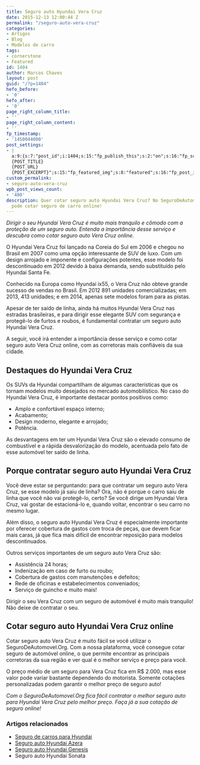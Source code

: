 ```yaml
---
title: Seguro auto Hyundai Vera Cruz
date: 2015-12-13 12:00:44 Z
permalink: "/seguro-auto-vera-cruz"
categories:
- Artigos
- Blog
- Modelos de carro
tags:
- cornerstone
- Featured
id: 1404
author: Marcos Chaves
layout: post
guid: "/?p=1404"
hefo_before:
- '0'
hefo_after:
- '0'
page_right_column_title:
- ''
page_right_column_content:
- ''
fp_timestamp:
- '1450044000'
post_settings:
- |
  a:9:{s:7:"post_id";i:1404;s:15:"fp_publish_this";s:2:"on";s:16:"fp_schedule_this";s:3:"yes";s:11:"fp_datetime";s:16:"2015/12/13 20:00";s:18:"fp_timezone_offset";s:3:"120";s:8:"msg_body";s:66:"Novo post no {SITE_NAME}
  {POST_TITLE}
  {POST_URL}
  {POST_EXCERPT}";s:15:"fp_featured_img";s:8:"featured";s:16:"fp_post_img_text";s:0:"";s:5:"pages";a:2:{i:0;s:3:"own";i:1;s:15:"520743491417556";}}
custom_permalink:
- seguro-auto-vera-cruz
wpb_post_views_count:
- '480'
description: Quer cotar seguro auto Hyundai Vera Cruz? No SeguroDeAutomovel.Org você
  pode cotar seguro de carro online!
---
```


_Dirigir o seu Hyundai Vera Cruz é muito mais tranquilo e cômodo com a proteção de um seguro auto. Entenda a importância desse serviço e descubra como cotar seguro auto Vera Cruz online._

O Hyundai Vera Cruz foi lançado na Coreia do Sul em 2006 e chegou no Brasil em 2007 como uma opção interessante de SUV de luxo. Com um design arrojado e imponente e configurações potentes, esse modelo foi descontinuado em 2012 devido à baixa demanda, sendo substituído pelo Hyundai Santa Fe.

Conhecido na Europa como Hyundai ix55, o Vera Cruz não obteve grande sucesso de vendas no Brasil. Em 2012 891 unidades comercializadas; em 2013, 413 unidades; e em 2014, apenas sete modelos foram para as pistas.

Apesar de ter saído de linha, ainda há muitos Hyundai Vera Cruz nas estradas brasileiras, e para dirigir esse elegante SUV com segurança e protegê-lo de furtos e roubos, é fundamental contratar um seguro auto Hyundai Vera Cruz.

A seguir, você irá entender a importância desse serviço e como cotar seguro auto Vera Cruz online, com as corretoras mais confiáveis da sua cidade.

## Destaques do Hyundai Vera Cruz

Os SUVs da Hyundai compartilham de algumas características que os tornam modelos muito desejados no mercado automobilístico. No caso do Hyundai Vera Cruz, é importante destacar pontos positivos como:

  * Amplo e confortável espaço interno;
  * Acabamento;
  * Design moderno, elegante e arrojado;
  * Potência.

As desvantagens em ter um Hyundai Vera Cruz são o elevado consumo de combustível e a rápida desvalorização do modelo, acentuada pelo fato de esse automóvel ter saído de linha.

## Porque contratar seguro auto Hyundai Vera Cruz

Você deve estar se perguntando: para que contratar um seguro auto Vera Cruz, se esse modelo já saiu de linha? Ora, não é porque o carro saiu de linha que você não vai protegê-lo, certo? Se você dirige um Hyundai Vera Cruz, vai gostar de estacioná-lo e, quando voltar, encontrar o seu carro no mesmo lugar.

Além disso, o seguro auto Hyundai Vera Cruz é especialmente importante por oferecer cobertura de gastos com troca de peças, que devem ficar mais caras, já que fica mais difícil de encontrar reposição para modelos descontinuados.

Outros serviços importantes de um seguro auto Vera Cruz são:

  * Assistência 24 horas;
  * Indenização em caso de furto ou roubo;
  * Cobertura de gastos com manutenções e defeitos;
  * Rede de oficinas e estabelecimentos conveniados;
  * Serviço de guincho e muito mais!

Dirigir o seu Vera Cruz com um seguro de automóvel é muito mais tranquilo! Não deixe de contratar o seu.

## Cotar seguro auto Hyundai Vera Cruz online

Cotar seguro auto Vera Cruz é muito fácil se você utilizar o SeguroDeAutomovel.Org. Com a nossa plataforma, você consegue cotar seguro de automóvel online, o que permite encontrar as principais corretoras da sua região e ver qual é o melhor serviço e preço para você.

O preço médio de um seguro para Vera Cruz fica em R$ 2.000, mas esse valor pode variar bastante dependendo do motorista. Somente cotações personalizadas podem garantir o melhor preço de seguro auto!

_Com o SeguroDeAutomovel.Org fica fácil contratar o melhor seguro auto para Hyundai Vera Cruz pelo melhor preço. Faça já a sua cotação de seguro online!_

### Artigos relacionados

  * <a href="/seguro-auto-hyundai" target="_blank">Seguro de carros para Hyundai</a>
  * <a href="/seguro-auto-hyundai-azera" target="_blank">Seguro auto Hyundai Azera</a>
  * <a href="/seguro-hyundai-genesis" target="_blank">Seguro auto Hyundai Genesis</a>
  * Seguro auto Hyundai Sonata